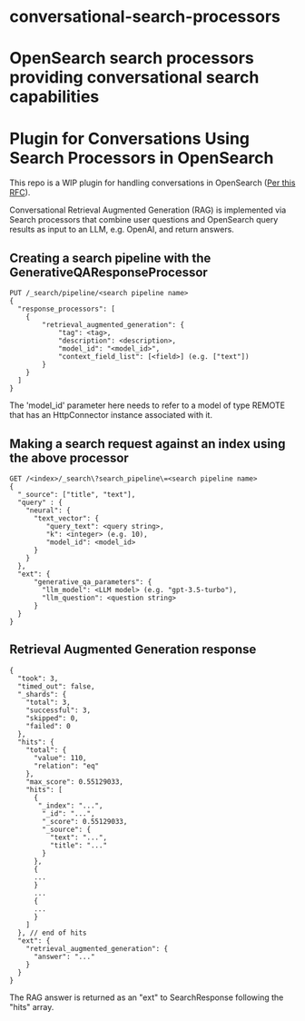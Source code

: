 # conversational-search-processors
OpenSearch search processors providing conversational search capabilities
=======
# Plugin for Conversations Using Search Processors in OpenSearch
This repo is a WIP plugin for handling conversations in OpenSearch ([Per this RFC](https://github.com/opensearch-project/ml-commons/issues/1150)).

Conversational Retrieval Augmented Generation (RAG) is implemented via Search processors that combine user questions and OpenSearch query results as input to an LLM, e.g. OpenAI, and return answers.

## Creating a search pipeline with the GenerativeQAResponseProcessor

```
PUT /_search/pipeline/<search pipeline name>
{
  "response_processors": [
    {
        "retrieval_augmented_generation": {
            "tag": <tag>,
            "description": <description>,
            "model_id": "<model_id>",
            "context_field_list": [<field>] (e.g. ["text"])
        }
    }
  ]
}
```

The 'model_id' parameter here needs to refer to a model of type REMOTE that has an HttpConnector instance associated with it.

## Making a search request against an index using the above processor
```
GET /<index>/_search\?search_pipeline\=<search pipeline name>
{
  "_source": ["title", "text"],
  "query" : {
    "neural": {
      "text_vector": {
         "query_text": <query string>,
         "k": <integer> (e.g. 10),
         "model_id": <model_id>
      }
    }
  },
  "ext": {
      "generative_qa_parameters": {
        "llm_model": <LLM model> (e.g. "gpt-3.5-turbo"),
        "llm_question": <question string>
      }
  }
}
```

## Retrieval Augmented Generation response
```
{
  "took": 3,
  "timed_out": false,
  "_shards": {
    "total": 3,
    "successful": 3,
    "skipped": 0,
    "failed": 0
  },
  "hits": {
    "total": {
      "value": 110,
      "relation": "eq"
    },
    "max_score": 0.55129033,
    "hits": [
      {
       "_index": "...",
        "_id": "...",
        "_score": 0.55129033,
        "_source": {
          "text": "...",
          "title": "..."
        }
      },
      {
      ...
      }
      ...
      {
      ...
      }
    ]
  }, // end of hits
  "ext": {
    "retrieval_augmented_generation": {
      "answer": "..."
    }
  }
}
```
The RAG answer is returned as an "ext" to SearchResponse following the "hits" array.
